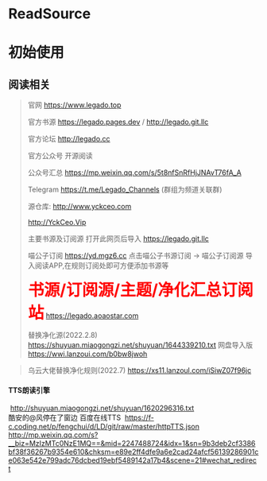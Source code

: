 # ReadSource

# 初始使用

## **阅读相关**
 
> 官网
> https://www.legado.top
> 
> 官方书源
> https://legado.pages.dev / http://legado.git.llc
> 
> 官方论坛
> http://legado.cc
> 
> 官方公众号
> 开源阅读
> 
> 公众号汇总
> https://mp.weixin.qq.com/s/5t8nfSnRfHjJNAvT76fA_A
> 
> Telegram
> https://t.me/Legado_Channels (群组为频道关联群)
>
> 源仓库:
> http://www.yckceo.com
> 
> http://YckCeo.Vip
> 
> 主要书源及订阅源 打开此网页后导入
> https://legado.git.llc
>
> 喵公子订阅
> https://yd.mgz6.cc  点击喵公子书源订阅 -> 喵公子订阅源 导入阅读APP,在规则订阅处即可方便添加书源等
> 
> <font color=red size=6>**书源/订阅源/主题/净化汇总订阅站**</font>
> https://legado.aoaostar.com
> 
> 替换净化源(2022.2.8)
> https://shuyuan.miaogongzi.net/shuyuan/1644339210.txt
> 网盘导入版
> https://wwi.lanzoui.com/b0bw8jwoh

> 乌云大佬替换净化规则(2022.7)
> https://xs11.lanzoul.com/iSiwZ07f96jc

#### 	TTS朗读引擎
​	http://shuyuan.miaogongzi.net/shuyuan/1620296316.txt
​	
​	酷安的@风停在了窗边 百度在线TTS
​	https://f-c.coding.net/p/fengchui/d/LD/git/raw/master/httpTTS.json
​	
​	http://mp.weixin.qq.com/s?__biz=MzIzMTc0NzE1MQ==&mid=2247488724&idx=1&sn=9b3deb2cf3386bf38f36267b9354e610&chksm=e89e2ff4dfe9a6e2cad24afcf56139286901ce063e542e799adc76dcbed19ebf5489142a17b4&scene=21#wechat_redirect

